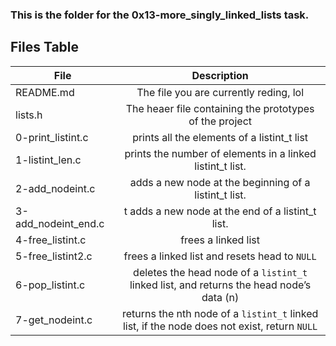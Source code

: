 ### This is the folder for the **0x13-more_singly_linked_lists** task.

Files Table
------------
| File          | Description   |
| ------------- |:-------------:|
| README.md     | The file you are currently reding, lol | 
| lists.h       | The heaer file containing the prototypes of the project      |
| 0-print\_listint.c |  prints all the elements of a listint\_t list      | 
| 1-listint\_len.c | prints  the number of elements in a linked listint\_t list.|
| 2-add\_nodeint.c |  adds a new node at the beginning of a listint\_t list. |
| 3-add\_nodeint\_end.c | t adds a new node at the end of a listint\_t list. |
| 4-free\_listint.c | frees a linked list |
| 5-free\_listint2.c| frees a linked list and resets head to `NULL` |
| 6-pop\_listint.c |  deletes the head node of a `listint_t` linked list, and returns the head node’s data (n) |
| 7-get\_nodeint.c |  returns the nth node of a `listint_t` linked list, if the node does not exist, return `NULL`|

